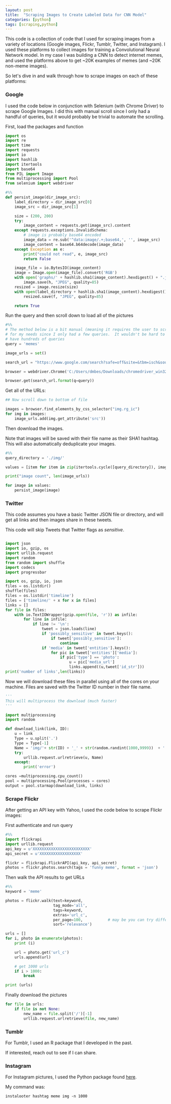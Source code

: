 ```yaml
---
layout: post
title:  "Scraping Images to Create Labeled Data for CNN Model"
categories: [python]
tags: [scraping,python]
---
```



This code is a collection of code that I used for scraping images from a variety of locations (Google images, Flickr, Tumblr, Twitter, and Instagram).
I used these platforms to collect images for training a Convolutional Neural Network model.  In my case I was building a CNN to detect internet memes, and used the platforms above to get ~20K examples of memes (and ~20K non-meme images).

So let's dive in and walk through how to scrape images on each of these platforms:

### Google

I used the code below in conjunction with Selenium (with Chrome Driver) to scrape Google Images.  I did this with manual scroll since I only had a handful of queries, but it would probably be trivial to automate the scrolling.

First, load the packages and function



```python
import os
import re
import time
import requests
import io
import hashlib
import itertools
import base64
from PIL import Image
from multiprocessing import Pool
from selenium import webdriver

#%%
def persist_image(dir_image_src):
    label_directory = dir_image_src[0]
    image_src = dir_image_src[1]

    size = (200, 200)
    try:
        image_content = requests.get(image_src).content
    except requests.exceptions.InvalidSchema:
        # image is probably base64 encoded
        image_data = re.sub('^data:image/.+;base64,', '', image_src)
        image_content = base64.b64decode(image_data)
    except Exception as e:
        print("could not read", e, image_src)
        return False

    image_file = io.BytesIO(image_content)
    image = Image.open(image_file).convert('RGB')
    with open('graphs/' + hashlib.sha1(image_content).hexdigest() + ".jpg", 'wb')  as h:
        image.save(h, "JPEG", quality=85)
    resized = image.resize(size)
    with open(label_directory + hashlib.sha1(image_content).hexdigest() + ".jpg", 'wb')  as f:
        resized.save(f, "JPEG", quality=85)

    return True
```

Run the query and then scroll down to load all of the pictures


```python
#%%
# The method below is a bit manual (meaning it requires the user to scroll down), but was adequate
# for my needs since I only had a few queries.  It wouldn't be hard to automate the scrolling if you
# have hundreds of queries
query = 'memes'

image_urls = set()

search_url = "https://www.google.com/search?safe=off&site=&tbm=isch&source=hp&q={q}&oq={q}&gs_l=img"

browser = webdriver.Chrome('C:/Users/dmbes/Downloads/chromedriver_win32/chromedriver.exe')

browser.get(search_url.format(q=query))
```

Get all of the URLs:


```python
## Now scroll down to bottom of file

images = browser.find_elements_by_css_selector("img.rg_ic")
for img in images:
    image_urls.add(img.get_attribute('src'))
```

Then download the images.  

Note that images will be saved with their file name as their SHA1 hashtag.  This will also automatically deduplicate your images.  


```python
#%%
query_directory = './img/'

values = [item for item in zip(itertools.cycle([query_directory]), image_urls)]

print("image count", len(image_urls))

for image in values:
    persist_image(image)
```

### Twitter

This code assumes you have a basic Twitter JSON file or directory, and will
get all links and then images share in these tweets.  

This code will skip Tweets that Twitter flags as *sensitive*.  


```python

import json
import io, gzip, os
import urllib.request
import random
from random import shuffle
import codecs
import progressbar

import os, gzip, io, json
files = os.listdir()
shuffle(files)
files = os.listdir('timeline')
files = ['timeline/' + x for x in files]
links = []
for file in files:
    with io.TextIOWrapper(gzip.open(file, 'r')) as infile:
        for line in infile:
            if line != '\n':
                tweet = json.loads(line)
                if 'possibly_sensitive' in tweet.keys():
                    if tweet['possibly_sensitive']:
                        continue
                if 'media' in tweet['entities'].keys():
                    for pic in tweet['entities']['media']:
                        if pic['type'] == 'photo':
                            u = pic['media_url']
                            links.append((u,tweet['id_str']))
print('number of links',len(links))
```

Now we will download these files in parallel using all of the cores on your machine.  Files are saved with the Twitter ID number in their file name.


```python
'''
This will multiprocess the download (much faster)
'''

import multiprocessing
import random

def download_link(link, ID):
    u = link
    Type = u.split('.')
    Type = Type[-1]
    Name = 'img/'+ str(ID) + '_' + str(random.randint(1000,9999))  + '.' + Type
    try:
        urllib.request.urlretrieve(u, Name)
    except:
        print('error')

cores =multiprocessing.cpu_count()
pool = multiprocessing.Pool(processes = cores)
output = pool.starmap(download_link, links)
```

### Scrape Flickr

After getting an API key with Yahoo, I used the code below to scrape Flickr images:

First authenticate and run query



```python
#%%
import flickrapi
import urllib.request
api_key = u'XXXXXXXXXXXXXXXXXXXXXXXXX'
api_secret = u'XXXXXXXXXXXXXXXXXX'

flickr = flickrapi.FlickrAPI(api_key, api_secret)
photos = flickr.photos.search(tags = 'funny meme', format = 'json')
```

Then walk the API results to get URLs


```python
#%%
keyword = 'meme'

photos = flickr.walk(text=keyword,
                     tag_mode='all',
                     tags=keyword,
                     extras='url_c',
                     per_page=100,           # may be you can try different numbers..
                     sort='relevance')

urls = []
for i, photo in enumerate(photos):
    print (i)

    url = photo.get('url_c')
    urls.append(url)

    # get 1000 urls
    if i > 1000:
        break

print (urls)
```

Finally download the pictures


```python
for file in urls:
    if file is not None:
        new_name = file.split('/')[-1]
        urllib.request.urlretrieve(file, new_name)
```

### Tumblr

For Tumblr, I used an R package that I developed in the past.  

If interested, reach out to see if I can share.  

### Instagram

For Instagram pictures, I used the Python package found [here](https://github.com/althonos/InstaLooter).  

My command was:

```
instalooter hashtag meme img -n 1000
```
